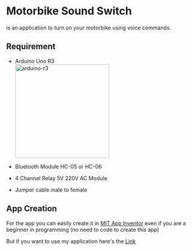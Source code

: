 # Motorbike Sound Switch

is an application to turn on your motorbike using voice commands.

## Requirement

- Arduino Uno R3
  <br><img src="https://s2.bukalapak.com/img/2246747261/large/Arduino_UNO_R3___ATMega_328.jpg" alt="arduino-r3" width="250">
  
- Bluetooth Module HC-05 or HC-06
- 4 Channel Relay 5V 220V AC Module
- Jumper cable male to female

## App Creation
For the app you can easily create it in [MIT App Inventor](https://appinventor.mit.edu/) even if you are a beginner in programming (no need to code to create this app)

But if you want to use my application here's the [Link](https://drive.google.com/file/d/18HzTUfyaj-t6_eLj2QTvUs_kLOnRmtJu/view?usp=sharing)
